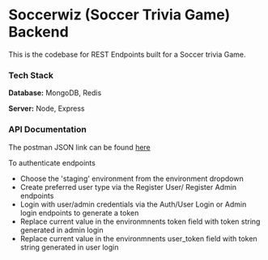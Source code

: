 
# Soccerwiz (Soccer Trivia Game) Backend

This is the codebase for REST Endpoints built for a Soccer trivia Game.



### Tech Stack

**Database:** MongoDB, Redis

**Server:** Node, Express

### API Documentation

The postman JSON link can be found [here](https://elements.getpostman.com/redirect?entityId=20674887-d38c79a8-d106-4d15-99b0-422aa8af5f4f&entityType=collection)

To authenticate endpoints
- Choose the 'staging' environment from the environment dropdown
- Create preferred user type via the Register User/ Register Admin endpoints
- Login with user/admin credentials via the Auth/User Login or Admin login endpoints to generate a token
- Replace current value in the environmnents token field with token string generated in admin login
- Replace current value in the environmnents user_token field with token string generated in user login